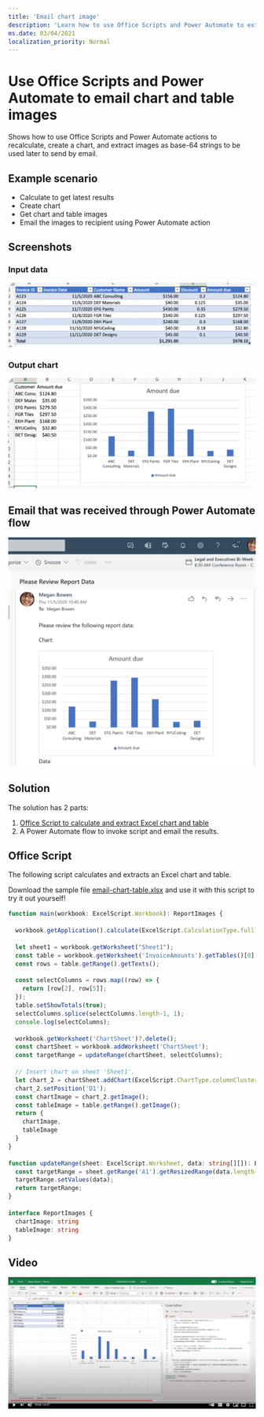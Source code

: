 ```yaml
---
title: 'Email chart image'
description: 'Learn how to use Office Scripts and Power Automate to extract and email chart image.'
ms.date: 03/04/2021
localization_priority: Normal
---
```


# Use Office Scripts and Power Automate to email chart and table images

Shows how to use Office Scripts and Power Automate actions to recalculate, create a chart, and extract images as base-64 strings to be used later to send by email.

## Example scenario

* Calculate to get latest results
* Create chart
* Get chart and table images
* Email the images to recipient using Power Automate action

## Screenshots

### Input data

![Input data](../../images/input-data.png)

### Output chart

![Chart created](../../images/chart-created.png)

## Email that was received through Power Automate flow

![Email received](../../images/email-received.png)

## Solution

The solution has 2 parts:

1. [Office Script to calculate and extract Excel chart and table](#office-script)
1. A Power Automate flow to invoke script and email the results.

## Office Script

The following script calculates and extracts an Excel chart and table.

Download the sample file <a href="email-chart-table.xlsx">email-chart-table.xlsx</a> and use it with this script to try it out yourself!

```ts
function main(workbook: ExcelScript.Workbook): ReportImages {

  workbook.getApplication().calculate(ExcelScript.CalculationType.full);
  
  let sheet1 = workbook.getWorksheet("Sheet1");
  const table = workbook.getWorksheet('InvoiceAmounts').getTables()[0];
  const rows = table.getRange().getTexts();

  const selectColumns = rows.map((row) => {
    return [row[2], row[5]];
  });
  table.setShowTotals(true);
  selectColumns.splice(selectColumns.length-1, 1);
  console.log(selectColumns);

  workbook.getWorksheet('ChartSheet')?.delete();
  const chartSheet = workbook.addWorksheet('ChartSheet');
  const targetRange = updateRange(chartSheet, selectColumns);

  // Insert chart on sheet 'Sheet1'.
  let chart_2 = chartSheet.addChart(ExcelScript.ChartType.columnClustered, targetRange);
  chart_2.setPosition('D1');
  const chartImage = chart_2.getImage();
  const tableImage = table.getRange().getImage();
  return {
    chartImage,
    tableImage
  }
}

function updateRange(sheet: ExcelScript.Worksheet, data: string[][]): ExcelScript.Range {
  const targetRange = sheet.getRange('A1').getResizedRange(data.length-1, data[0].length-1);
  targetRange.setValues(data);
  return targetRange;
}

interface ReportImages {
  chartImage: string
  tableImage: string
}
```

## Video

[![Watch step-by-step video on how to extract and email chart image](../../images/charts-image-vid.jpg)](https://youtu.be/152GJyqc-Kw "Step-by-step video on how to extract and email chart image")
